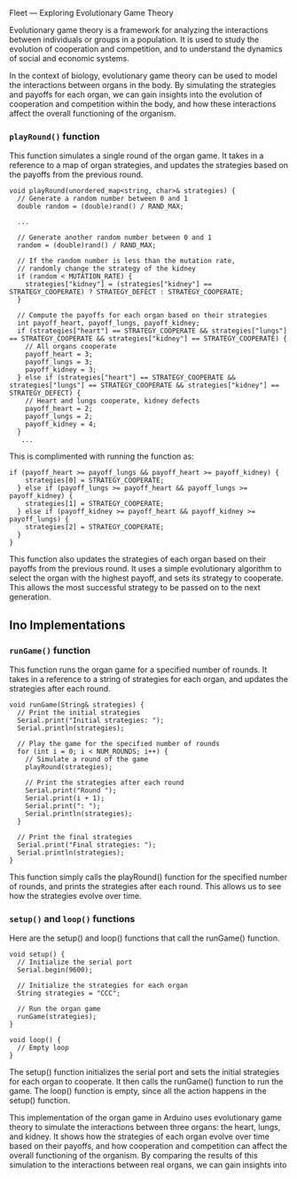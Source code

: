 Fleet — Exploring Evolutionary Game Theory

Evolutionary game theory is a framework for analyzing the interactions between individuals or groups in a population. It is used to study the evolution of cooperation and competition, and to understand the dynamics of social and economic systems.

In the context of biology, evolutionary game theory can be used to model the interactions between organs in the body. By simulating the strategies and payoffs for each organ, we can gain insights into the evolution of cooperation and competition within the body, and how these interactions affect the overall functioning of the organism.

### `playRound()` function

This function simulates a single round of the organ game. It takes in a reference to a map of organ strategies, and updates the strategies based on the payoffs from the previous round.

```
void playRound(unordered_map<string, char>& strategies) {
  // Generate a random number between 0 and 1
  double random = (double)rand() / RAND_MAX;

  ...

  // Generate another random number between 0 and 1
  random = (double)rand() / RAND_MAX;

  // If the random number is less than the mutation rate,
  // randomly change the strategy of the kidney
  if (random < MUTATION_RATE) {
    strategies["kidney"] = (strategies["kidney"] == STRATEGY_COOPERATE) ? STRATEGY_DEFECT : STRATEGY_COOPERATE;
  }

  // Compute the payoffs for each organ based on their strategies
  int payoff_heart, payoff_lungs, payoff_kidney;
  if (strategies["heart"] == STRATEGY_COOPERATE && strategies["lungs"] == STRATEGY_COOPERATE && strategies["kidney"] == STRATEGY_COOPERATE) {
    // All organs cooperate
    payoff_heart = 3;
    payoff_lungs = 3;
    payoff_kidney = 3;
  } else if (strategies["heart"] == STRATEGY_COOPERATE && strategies["lungs"] == STRATEGY_COOPERATE && strategies["kidney"] == STRATEGY_DEFECT) {
    // Heart and lungs cooperate, kidney defects
    payoff_heart = 2;
    payoff_lungs = 2;
    payoff_kidney = 4;
  }
   ...

```

This is complimented with running the function as:
```
if (payoff_heart >= payoff_lungs && payoff_heart >= payoff_kidney) {
    strategies[0] = STRATEGY_COOPERATE;
  } else if (payoff_lungs >= payoff_heart && payoff_lungs >= payoff_kidney) {
    strategies[1] = STRATEGY_COOPERATE;
  } else if (payoff_kidney >= payoff_heart && payoff_kidney >= payoff_lungs) {
    strategies[2] = STRATEGY_COOPERATE;
  }
}
```

This function also updates the strategies of each organ based on their payoffs from the previous round. It uses a simple evolutionary algorithm to select the organ with the highest payoff, and sets its strategy to cooperate. This allows the most successful strategy to be passed on to the next generation.

## Ino Implementations
### `runGame()` function

This function runs the organ game for a specified number of rounds. It takes in a reference to a string of strategies for each organ, and updates the strategies after each round.

```
void runGame(String& strategies) {
  // Print the initial strategies
  Serial.print("Initial strategies: ");
  Serial.println(strategies);

  // Play the game for the specified number of rounds
  for (int i = 0; i < NUM_ROUNDS; i++) {
    // Simulate a round of the game
    playRound(strategies);

    // Print the strategies after each round
    Serial.print("Round ");
    Serial.print(i + 1);
    Serial.print(": ");
    Serial.println(strategies);
  }

  // Print the final strategies
  Serial.print("Final strategies: ");
  Serial.println(strategies);
}
```

This function simply calls the playRound() function for the specified number of rounds, and prints the strategies after each round. This allows us to see how the strategies evolve over time.

### `setup()` and `loop()` functions
Here are the setup() and loop() functions that call the runGame() function.

```
void setup() {
  // Initialize the serial port
  Serial.begin(9600);

  // Initialize the strategies for each organ
  String strategies = "CCC";

  // Run the organ game
  runGame(strategies);
}

void loop() {
  // Empty loop
}
```

The setup() function initializes the serial port and sets the initial strategies for each organ to cooperate. It then calls the runGame() function to run the game. The loop() function is empty, since all the action happens in the setup() function.

This implementation of the organ game in Arduino uses evolutionary game theory to simulate the interactions between three organs: the heart, lungs, and kidney. It shows how the strategies of each organ evolve over time based on their payoffs, and how cooperation and competition can affect the overall functioning of the organism. By comparing the results of this simulation to the interactions between real organs, we can gain insights into
